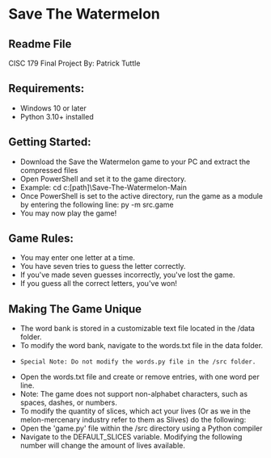 # Save The Watermelon
## Readme File
CISC 179 Final Project
By: Patrick Tuttle

## Requirements:
* Windows 10 or later
* Python 3.10+ installed

## Getting Started:
* Download the Save the Watermelon game to your PC and extract the compressed files
* Open PowerShell and set it to the game directory.
*   Example: cd c:\[path]\Save-The-Watermelon-Main
* Once PowerShell is set to the active directory, run the game as a module by entering the following line:  py -m src.game
* You may now play the game!

## Game Rules:
* You may enter one letter at a time.
* You have seven tries to guess the letter correctly.
* If you've made seven guesses incorrectly, you've lost the game.
* If you guess all the correct letters, you've won!

## Making The Game Unique
* The word bank is stored in a customizable text file located in the /data folder.
* To modify the word bank, navigate to the words.txt file in the data folder.
*     Special Note: Do not modify the words.py file in the /src folder.
* Open the words.txt file and create or remove entries, with one word per line.
* Note: The game does not support non-alphabet characters, such as spaces, dashes, or numbers.
* To modify the quantity of slices, which act your lives (Or as we in the melon-mercenary industry refer to them as Slives) do the following:
*   Open the 'game.py' file within the /src directory using a Python compiler
*   Navigate to the DEFAULT_SLICES variable. Modifying the following number will change the amount of lives available.
